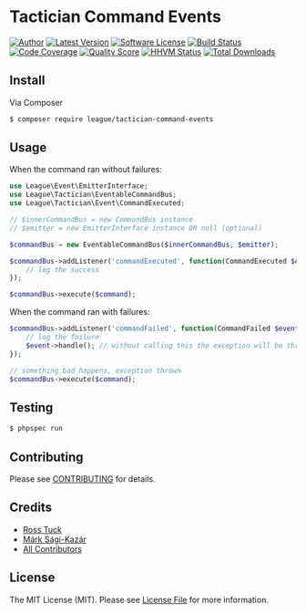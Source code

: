 # Tactician Command Events

[![Author](http://img.shields.io/badge/author-@sagikazarmark-blue.svg?style=flat-square)](https://twitter.com/sagikazarmark)
[![Latest Version](https://img.shields.io/github/release/thephpleague/tactician-command-events.svg?style=flat-square)](https://github.com/thephpleague/tactician-command-events/releases)
[![Software License](https://img.shields.io/badge/license-MIT-brightgreen.svg?style=flat-square)](LICENSE)
[![Build Status](https://img.shields.io/travis/thephpleague/tactician-command-events.svg?style=flat-square)](https://travis-ci.org/thephpleague/tactician-command-events)
[![Code Coverage](https://img.shields.io/scrutinizer/coverage/g/thephpleague/tactician-command-events.svg?style=flat-square)](https://scrutinizer-ci.com/g/thephpleague/tactician-command-events)
[![Quality Score](https://img.shields.io/scrutinizer/g/thephpleague/tactician-command-events.svg?style=flat-square)](https://scrutinizer-ci.com/g/thephpleague/tactician-command-events)
[![HHVM Status](https://img.shields.io/hhvm/thephpleague/tactician-command-events.svg?style=flat-square)](http://hhvm.h4cc.de/package/thephpleague/tactician-command-events)
[![Total Downloads](https://img.shields.io/packagist/dt/league/tactician-command-events.svg?style=flat-square)](https://packagist.org/packages/league/tactician-command-events)


## Install

Via Composer

``` bash
$ composer require league/tactician-command-events
```


## Usage

When the command ran without failures:

```php
use League\Event\EmitterInterface;
use League\Tactician\EventableCommandBus;
use League\Tactician\Event\CommandExecuted;

// $innerCommandBus = new CommandBus instance
// $emitter = new EmitterInterface instance OR null (optional)

$commandBus = new EventableCommandBus($innerCommandBus, $emitter);

$commandBus->addListener('commandExecuted', function(CommandExecuted $event) {
	// log the success
});

$commandBus->execute($command);
```


When the command ran with failures:

```php
$commandBus->addListener('commandFailed', function(CommandFailed $event) {
	// log the failure
	$event->handle(); // without calling this the exception will be thrown
});

// something bad happens, exception thrown
$commandBus->execute($command);
```


## Testing

``` bash
$ phpspec run
```


## Contributing

Please see [CONTRIBUTING](CONTRIBUTING.md) for details.


## Credits

- [Ross Tuck](https://github.com/rosstuck)
- [Márk Sági-Kazár](https://github.com/sagikazarmark)
- [All Contributors](https://github.com/thephpleague/tactician-command-events/contributors)


## License

The MIT License (MIT). Please see [License File](LICENSE) for more information.
